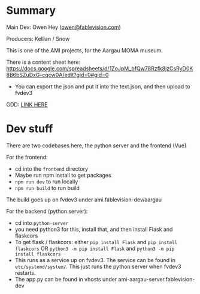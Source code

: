 # Summary
Main Dev: Owen Hey (owen@fablevision.com)

Producers: Kellian / Snow

This is one of the AMI projects, for the Aargau MOMA museum.

There is a content sheet here: https://docs.google.com/spreadsheets/d/1ZoJpM_bfQw78Rzfk8jzCsRyD0K8B6bSZuDxG-cqcw0A/edit?gid=0#gid=0
- You can export the json and put it into the text.json, and then upload to fvdev3

GDD: [LINK HERE](https://docs.google.com/document/d/1VYomxuFA_c6z58PgrfWNEcfWgGIkAOsSQq1h881cuGM/edit)

# Dev stuff
There are two codebases here, the python server and the frontend (Vue)

For the frontend:
- cd into the `frontend` directory
- Maybe run npm install to get packages
- `npm run dev` to run locally
- `npm run build` to run build

The build goes up on fvdev3 under ami.fablevision-dev/aargau

For the backend (python server):
- cd into `python-server`
- you need python3 for this, install that, and then install Flask and flaskcors
- To get flask / flaskcors: either `pip install Flask` and `pip install flaskcors` OR `python3 -m pip install Flask` and `python3 -m pip install flaskcors`
- This runs as a service up on fvdev3. The service can be found in `etc/systemd/system/`. This just runs the python server when fvdev3 restarts.
- The app.py can be found in vhosts under ami-aargau-server.fablevision-dev
